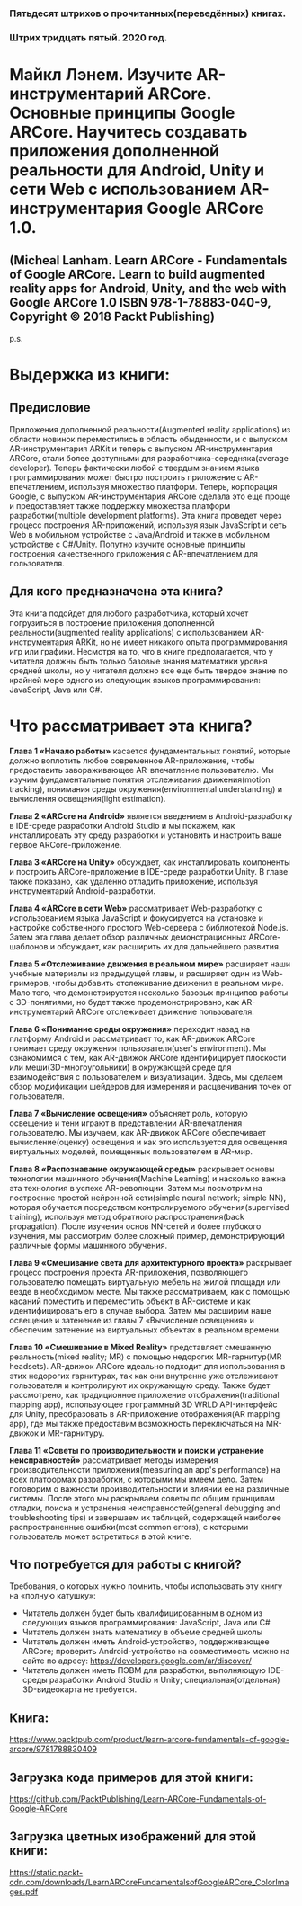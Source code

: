 ### Пятьдесят штрихов о прочитанных(переведённых) книгах. 
### Штрих тридцать пятый. 2020 год.

# Майкл Лэнем. Изучите AR-инструментарий ARCore. Основные принципы Google ARCore. Научитесь создавать приложения дополненной реальности для Android, Unity и сети Web с использованием AR-инструментария Google ARCore 1.0.
## (Micheal Lanham. Learn ARCore - Fundamentals of Google ARCore. Learn to build augmented reality apps for Android, Unity, and the web with Google ARCore 1.0 ISBN 978-1-78883-040-9, Copyright © 2018 Packt Publishing)

p.s.

# Выдержка из книги:

## Предисловие

Приложения дополненной реальности(Augmented reality applications) из области новинок переместились в область обыденности, и с выпуском AR-инструментария ARKit и теперь с выпуском AR-инструментария ARCore, стали более доступными для разработчика-середняка(average developer). Теперь фактически любой с твердым знанием языка программирования может быстро построить приложение с AR-впечатлением, используя множество платформ. Теперь, корпорация Google, с выпуском AR-инструментария ARCore сделала это еще проще и предоставляет также поддержку множества платформ разработки(multiple development platforms). Эта книга проведет через процесс построения AR-приложений, используя язык JavaScript и сеть Web в мобильном устройстве с Java/Android и также в мобильном устройстве с C#/Unity. Попутно изучите основные принципы построения качественного приложения с AR-впечатлением для пользователя.

## Для кого предназначена эта книга?

Эта книга подойдет для любого разработчика, который хочет погрузиться в построение приложения дополненной реальности(augmented reality applications) с использованием AR-инструментария ARKit, но не имеет никакого опыта программирования игр или графики. Несмотря на то, что в книге предполагается, что у читателя должны быть только базовые знания математики уровня средней школы, но у читателя должно все еще быть твердое знание по крайней мере одного из следующих языков программирования: JavaScript, Java или C#.

# Что рассматривает эта книга?

**Глава 1 «Начало работы»** касается фундаментальных понятий, которые должно воплотить любое современное AR-приложение, чтобы предоставить завораживающее AR-впечатление пользователю. Мы изучим фундаментальные понятия отслеживания движения(motion tracking), понимания среды окружения(environmental understanding) и вычисления освещения(light estimation).

**Глава 2 «ARCore на Android»** является введением в Android-разработку в IDE-среде разработки Android Studio и мы покажем, как инсталлировать эту среду разработки и установить и настроить ваше первое ARCore-приложение.

**Глава 3 «ARCore на Unity»**  обсуждает, как инсталлировать компоненты и построить ARCore-приложение в IDE-среде разработки Unity. В главе также показано, как удаленно отладить приложение, используя инструментарий Android-разработки.

**Глава 4 «ARCore в сети Web»** рассматривает Web-разработку с использованием языка JavaScript и фокусируется на установке и настройке собственного  простого Web-сервера с библиотекой Node.js. Затем эта глава делает обзор различных демонстрационных ARCore-шаблонов и обсуждает, как расширить их для дальнейшего развития.

**Глава 5 «Отслеживание движения в реальном мире»** расширяет наши учебные  материалы из предыдущей главы, и расширяет один из Web-примеров, чтобы добавить отслеживание движения в реальном мире. Мало того, что   демонстрируется несколько базовых принципов работы с 3D-понятиями, но  будет также продемонстрировано, как AR-инструментарий ARCore отслеживает движение пользователя.

**Глава 6 «Понимание среды окружения»** переходит назад на платформу Android и рассматривает то, как AR-движок ARCore понимает среду окружения пользователя(user's environment). Мы ознакомимся с тем, как AR-движок ARCore идентифицирует плоскости или меши(3D-многоугольники) в окружающей среде  для взаимодействия с пользователем и визуализации. Здесь, мы сделаем обзор  модификации шейдеров для измерения и расцвечивания точек от пользователя.

**Глава 7 «Вычисление освещения»**  объясняет роль, которую освещение и тени играют в представлении AR-впечатления пользователю. Мы изучаем, как AR-движок ARCore обеспечивает вычисление(оценку) освещения и как это используется для освещения виртуальных моделей, помещенных пользователем в AR-мир.

**Глава 8 «Распознавание окружающей среды»** раскрывает основы технологии машинного обучения(Machine Learning) и насколько важна эта технология в успехе AR-революции. Затем мы посмотрим на построение простой нейронной сети(simple neural network; simple NN), которая обучается посредством контролируемого обучения(supervised training), используя метод обратного распространения(back propagation). После изучения основ NN-сетей и более глубокого изучения, мы рассмотрим более сложный пример,  демонстрирующий различные формы машинного обучения.

**Глава 9 «Смешивание света для архитектурного проекта»** раскрывает процесс построения проекта AR-приложения, позволяющего пользователю помещать виртуальную мебель на жилой площади или везде в необходимом месте. Мы также рассматриваем, как с помощью касаний поместить и переместить объект в AR-системе и как идентифицировать его в случае выбора. Затем мы расширим наше освещение и затенение из главы 7 «Вычисление освещения» и обеспечим затенение на виртуальных объектах в реальном времени.

**Глава 10 «Смешивание в Mixed Reality»** представляет смешанную реальность(mixed reality; MR) с помощью недорогих MR-гарнитур(MR headsets). AR-движок ARCore идеально подходит для использования в этих недорогих гарнитурах, так как они внутренне уже отслеживают пользователя и контролируют их окружающую среду. Также будет рассмотрено, как традиционное приложение отображения(traditional mapping app), использующее программный 3D WRLD API-интерфейс для Unity,  преобразовать в AR-приложение отображения(AR mapping app), где мы также предоставим возможность переключаться на MR-движок и MR-гарнитуру.

**Глава 11 «Советы по производительности и поиск и устранение неисправностей»** рассматривает методы измерения производительности  приложения(measuring an app's performance) на всех платформах разработки, с которыми мы имеем дело. Затем поговорим о важности производительности и влиянии ее на различные  системы. После этого мы раскрываем советы по общим принципам отладки, поиска и устранения неисправностей(general debugging and troubleshooting tips) и завершаем их таблицей, содержащей наиболее распространенные ошибки(most common errors), с которыми пользователь может встретиться в этой книге.
 
## Что потребуется для работы с книгой?

Требования, о которых нужно помнить, чтобы использовать эту книгу на «полную катушку»:
 - Читатель должен будет быть квалифицированным в одном из следующих языков программирования: JavaScript, Java или C#
 - Читатель должен знать математику в объеме средней школы
 - Читатель должен иметь Android-устройство,  поддерживающее ARCore;  проверить Android-устройство на совместимость можно  на сайте по адресу: https://developers.google.com/ar/discover/ 
- Читатель должен иметь ПЭВМ для разработки, выполняющую IDE-среды разработки Android Studio и Unity; специальная(отдельная) 3D-видеокарта не требуется.
 
## Книга:
https://www.packtpub.com/product/learn-arcore-fundamentals-of-google-arcore/9781788830409

## Загрузка кода примеров для этой книги:
 https://github.com/PacktPublishing/Learn-ARCore-Fundamentals-of-Google-ARCore
 
## Загрузка цветных изображений для этой книги:
https://static.packt-cdn.com/downloads/LearnARCoreFundamentalsofGoogleARCore_ColorImages.pdf

